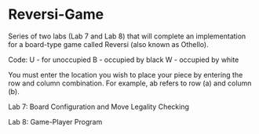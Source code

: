 # Reversi-Game
Series of two labs (Lab 7 and Lab 8) that will complete an implementation for a board-type game called Reversi (also known as Othello).

Code: 
U - for unoccupied
B - occupied by black
W - occupied by white

You must enter the location you wish to place your piece by entering the row and column combination. For example, ab refers to row (a) and column (b).

Lab 7: Board Configuration and Move Legality Checking

Lab 8: Game-Player Program
